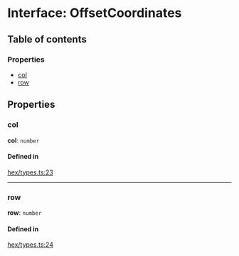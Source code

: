 # Interface: OffsetCoordinates

## Table of contents

### Properties

- [col](OffsetCoordinates.md#col)
- [row](OffsetCoordinates.md#row)

## Properties

### <a id="col" name="col"></a> col

 **col**: `number`

#### Defined in

[hex/types.ts:23](https://github.com/flauwekeul/honeycomb/blob/3be8e81/src/hex/types.ts#L23)

___

### <a id="row" name="row"></a> row

 **row**: `number`

#### Defined in

[hex/types.ts:24](https://github.com/flauwekeul/honeycomb/blob/3be8e81/src/hex/types.ts#L24)

